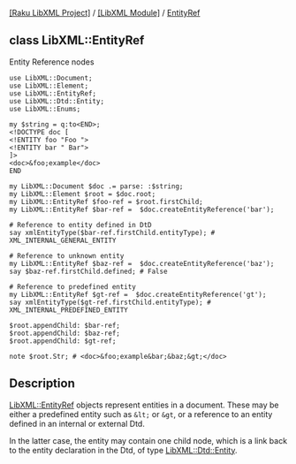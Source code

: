 [[Raku LibXML Project]](https://libxml-raku.github.io)
 / [[LibXML Module]](https://libxml-raku.github.io/LibXML-raku)
 / [EntityRef](https://libxml-raku.github.io/LibXML-raku/EntityRef)

class LibXML::EntityRef
-----------------------

Entity Reference nodes

    use LibXML::Document;
    use LibXML::Element;
    use LibXML::EntityRef;
    use LibXML::Dtd::Entity;
    use LibXML::Enums;

    my $string = q:to<END>;
    <!DOCTYPE doc [
    <!ENTITY foo "Foo ">
    <!ENTITY bar " Bar">
    ]>
    <doc>&foo;example</doc>
    END

    my LibXML::Document $doc .= parse: :$string;
    my LibXML::Element $root = $doc.root;
    my LibXML::EntityRef $foo-ref = $root.firstChild;
    my LibXML::EntityRef $bar-ref =  $doc.createEntityReference('bar');

    # Reference to entity defined in DtD
    say xmlEntityType($bar-ref.firstChild.entityType); # XML_INTERNAL_GENERAL_ENTITY

    # Reference to unknown entity
    my LibXML::EntityRef $baz-ref =  $doc.createEntityReference('baz');
    say $baz-ref.firstChild.defined; # False

    # Reference to predefined entity
    my LibXML::EntityRef $gt-ref =  $doc.createEntityReference('gt');
    say xmlEntityType($gt-ref.firstChild.entityType); # XML_INTERNAL_PREDEFINED_ENTITY

    $root.appendChild: $bar-ref;
    $root.appendChild: $baz-ref;
    $root.appendChild: $gt-ref;

    note $root.Str; # <doc>&foo;example&bar;&baz;&gt;</doc>

Description
-----------

[LibXML::EntityRef](https://libxml-raku.github.io/LibXML-raku/EntityRef) objects represent entities in a document. These may be either a predefined entity such as `&lt;` or `&gt`, or a reference to an entity defined in an internal or external Dtd.

In the latter case, the entity may contain one child node, which is a link back to the entity declaration in the Dtd, of type [LibXML::Dtd::Entity](https://libxml-raku.github.io/LibXML-raku/Dtd/Entity).

